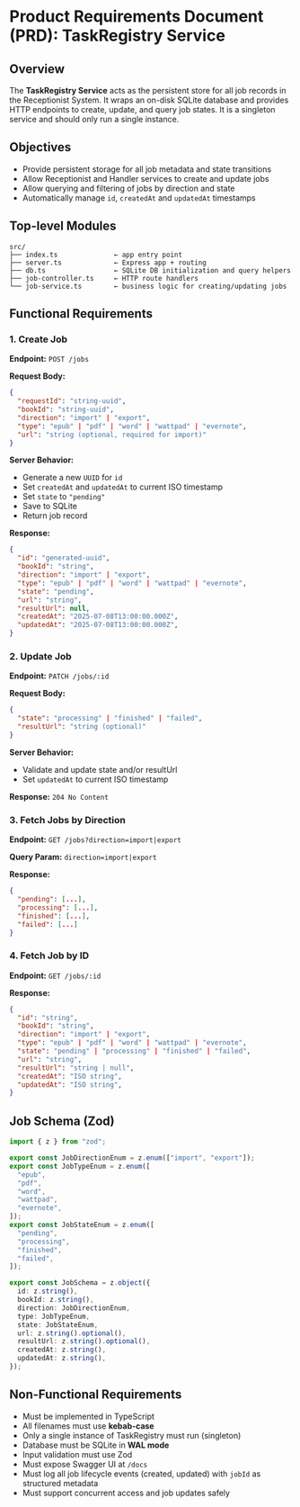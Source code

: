# Product Requirements Document (PRD): TaskRegistry Service

## Overview

The **TaskRegistry Service** acts as the persistent store for all job records in the Receptionist System. It wraps an on-disk SQLite database and provides HTTP endpoints to create, update, and query job states. It is a singleton service and should only run a single instance.

## Objectives

- Provide persistent storage for all job metadata and state transitions
- Allow Receptionist and Handler services to create and update jobs
- Allow querying and filtering of jobs by direction and state
- Automatically manage `id`, `createdAt` and `updatedAt` timestamps

## Top-level Modules

```
src/
├── index.ts              ← app entry point
├── server.ts             ← Express app + routing
├── db.ts                 ← SQLite DB initialization and query helpers
├── job-controller.ts     ← HTTP route handlers
└── job-service.ts        ← business logic for creating/updating jobs
```

## Functional Requirements

### 1. Create Job

**Endpoint:** `POST /jobs`

**Request Body:**

```json
{
  "requestId": "string-uuid",
  "bookId": "string-uuid",
  "direction": "import" | "export",
  "type": "epub" | "pdf" | "word" | "wattpad" | "evernote",
  "url": "string (optional, required for import)"
}
```

**Server Behavior:**

- Generate a new `UUID` for `id`
- Set `createdAt` and `updatedAt` to current ISO timestamp
- Set `state` to `"pending"`
- Save to SQLite
- Return job record

**Response:**

```json
{
  "id": "generated-uuid",
  "bookId": "string",
  "direction": "import" | "export",
  "type": "epub" | "pdf" | "word" | "wattpad" | "evernote",
  "state": "pending",
  "url": "string",
  "resultUrl": null,
  "createdAt": "2025-07-08T13:00:00.000Z",
  "updatedAt": "2025-07-08T13:00:00.000Z",
}
```

### 2. Update Job

**Endpoint:** `PATCH /jobs/:id`

**Request Body:**

```json
{
  "state": "processing" | "finished" | "failed",
  "resultUrl": "string (optional)"
}
```

**Server Behavior:**

- Validate and update state and/or resultUrl
- Set `updatedAt` to current ISO timestamp

**Response:** `204 No Content`

### 3. Fetch Jobs by Direction

**Endpoint:** `GET /jobs?direction=import|export`

**Query Param:** `direction=import|export`

**Response:**

```json
{
  "pending": [...],
  "processing": [...],
  "finished": [...],
  "failed": [...]
}
```

### 4. Fetch Job by ID

**Endpoint:** `GET /jobs/:id`

**Response:**

```json
{
  "id": "string",
  "bookId": "string",
  "direction": "import" | "export",
  "type": "epub" | "pdf" | "word" | "wattpad" | "evernote",
  "state": "pending" | "processing" | "finished" | "failed",
  "url": "string",
  "resultUrl": "string | null",
  "createdAt": "ISO string",
  "updatedAt": "ISO string",
}
```

## Job Schema (Zod)

```ts
import { z } from "zod";

export const JobDirectionEnum = z.enum(["import", "export"]);
export const JobTypeEnum = z.enum([
  "epub",
  "pdf",
  "word",
  "wattpad",
  "evernote",
]);
export const JobStateEnum = z.enum([
  "pending",
  "processing",
  "finished",
  "failed",
]);

export const JobSchema = z.object({
  id: z.string(),
  bookId: z.string(),
  direction: JobDirectionEnum,
  type: JobTypeEnum,
  state: JobStateEnum,
  url: z.string().optional(),
  resultUrl: z.string().optional(),
  createdAt: z.string(),
  updatedAt: z.string(),
});
```

## Non-Functional Requirements

- Must be implemented in TypeScript
- All filenames must use **kebab-case**
- Only a single instance of TaskRegistry must run (singleton)
- Database must be SQLite in **WAL mode**
- Input validation must use Zod
- Must expose Swagger UI at `/docs`
- Must log all job lifecycle events (created, updated) with `jobId` as structured metadata
- Must support concurrent access and job updates safely
